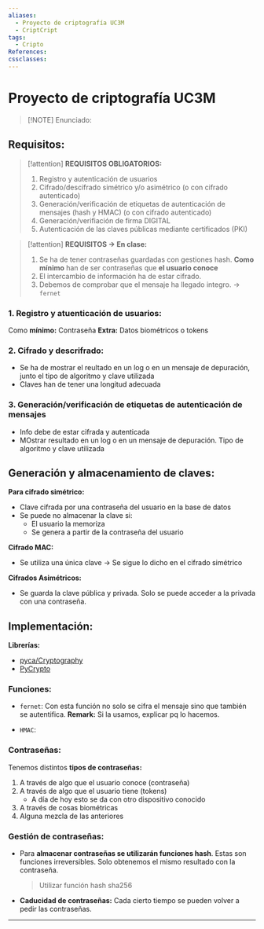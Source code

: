 ```yaml
---
aliases:
  - Proyecto de criptografía UC3M
  - CriptCript
tags:
  - Cripto
References: 
cssclasses:
---
```

# Proyecto de criptografía UC3M

> [!NOTE] Enunciado:
> 

## Requisitos:
> [!attention] **REQUISITOS OBLIGATORIOS:**
> 1. Registro y autenticación de usuarios
> 2. Cifrado/descifrado simétrico y/o asimétrico (o con cifrado autenticado)
> 3. Generación/verificación de etiquetas de autenticación de mensajes (hash y HMAC) (o con cifrado autenticado)
> 4. Generación/verifiación de firma DIGITAL
> 5. Autenticación de las claves públicas mediante certificados (PKI)


> [!attention]  **REQUISITOS → En clase:**
> 
> 1. Se ha de tener contraseñas guardadas con gestiones hash. **Como mínimo** han de ser contraseñas que **el usuario conoce**
> 2. El intercambio de información ha de estar cifrado.
> 3. Debemos de comprobar que el mensaje ha llegado integro. → `fernet`


### 1. Registro y atuenticación de usuarios:
Como **mínimo:** Contraseña
**Extra:** Datos biométricos o tokens

### 2. Cifrado y descrifrado: 
+ Se ha de mostrar el reultado en un log o en un mensaje de depuración, junto el tipo de algoritmo y clave utilizada 
+ Claves han de tener una longitud adecuada

### 3. Generación/verificación de etiquetas de autenticación de mensajes
+ Info debe de estar cifrada y autenticada
+ MOstrar resultado en un log o en un mensaje de depuración. Tipo de algoritmo y clave utilizada

## Generación y almacenamiento de claves:

**Para cifrado simétrico:**
+ Clave cifrada por una contraseña del usuario en la base de datos
+ Se puede no almacenar la clave si: 
  + El usuario la memoriza
  + Se genera a partir de la contraseña del usuario

**Cifrado MAC:**
+ Se utiliza una única clave → Se sigue lo dicho en el cifrado simétrico

**Cifrados Asimétricos:**
+ Se guarda la clave pública y privada. Solo se puede acceder a la privada con una contraseña.

## Implementación:
**Librerías:**
+ [pyca/Cryptography](https://cryptography.io/en/latest/)
+ [PyCrypto](https://nitratine.net/blog/post/python-encryption-and-decryption-with-pycryptodome/)

### Funciones: 

+ `fernet`: Con esta función no solo se cifra el mensaje sino que también se autentifica. 
  **Remark:** Si la usamos, explicar pq lo hacemos.

+ `HMAC`: 

### Contraseñas:
Tenemos distintos **tipos de contraseñas:**

1. A través de algo que el usuario conoce (contraseña)
2. A través de algo que el usuario tiene (tokens)
   + A día de hoy esto se da con otro dispositivo conocido
3. A través de cosas biométricas
4. Alguna mezcla de las anteriores

### Gestión de contraseñas: 

+ Para **almacenar contraseñas se utilizarán funciones hash**. Estas son funciones irreversibles. Solo obtenemos el mismo resultado con la contraseña. 
	> Utilizar función hash sha256
+ **Caducidad de contraseñas:** Cada cierto tiempo se pueden volver a pedir las contraseñas. 



***
